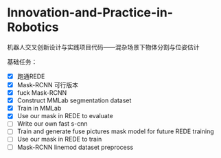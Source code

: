 # Innovation-and-Practice-in-Robotics
机器人交叉创新设计与实践项目代码——混杂场景下物体分割与位姿估计



基础任务：

- [x] 跑通REDE
- [x] Mask-RCNN 可行版本
- [x] fuck Mask-RCNN
- [x] Construct MMLab segmentation dataset
- [x] Train in MMLab
- [x] Use our mask in REDE to evaluate
- [ ] Write our own fast s-cnn
- [ ] Train and generate fuse pictures mask model for future REDE training
- [ ] Use our mask in REDE to train
- [ ] Mask-RCNN linemod dataset preprocess